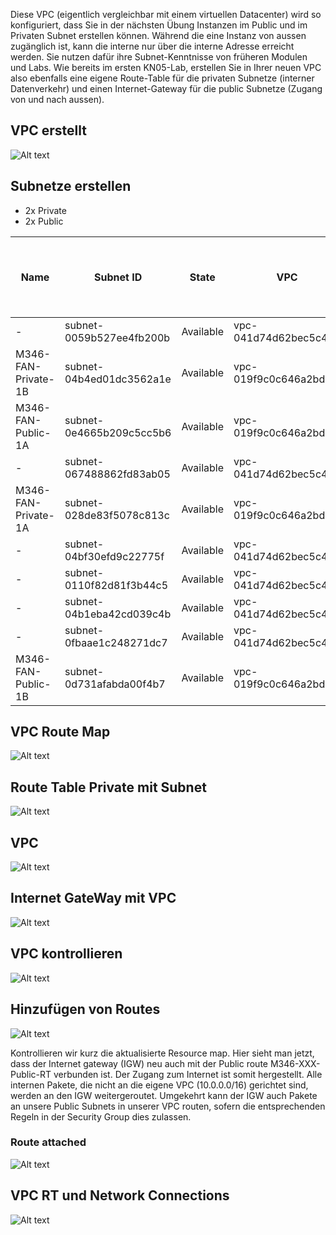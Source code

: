 Diese VPC (eigentlich vergleichbar mit einem virtuellen Datacenter) wird so konfiguriert, dass Sie in der nächsten Übung Instanzen im Public und im Privaten Subnet erstellen können. Während die eine Instanz von aussen zugänglich ist, kann die interne nur über die interne Adresse erreicht werden. Sie nutzen dafür ihre Subnet-Kenntnisse von früheren Modulen und Labs. Wie bereits im ersten KN05-Lab, erstellen Sie in Ihrer neuen VPC also ebenfalls eine eigene Route-Table für die privaten Subnetze (interner Datenverkehr) und einen Internet-Gateway für die public Subnetze (Zugang von und nach aussen).

## VPC erstellt

![Alt text](image.png)

## Subnetze erstellen

- 2x Private
- 2x Public

| Name | Subnet ID | State | VPC | IPv4 CIDR | IPv6 CIDR | Available IPv4 addresses | Availability Zone | Availability Zone ID | Network border group | Route table | Network ACL | Default subnet | Auto-assign public IPv4 address | Auto-assign customer-owned IPv4 address | Customer-owned IPv4 pool | Auto-assign IPv6 address | Owner ID |
|------|-----------|-------|-----|-----------|-----------|---------------------------|-------------------|----------------------|----------------------|-------------|-------------|----------------|--------------------------------|----------------------------------------|--------------------------|-------------------------|----------------|
| -    | subnet-0059b527ee4fb200b | Available | vpc-041d74d62bec5c464 | 172.31.32.0/20 | – | 4091 | us-east-1b | use1-az6 | us-east-1 | rtb-0a8f5bdc9f79ce6e2 | acl-02d15acda6b7556e1 | Yes | Yes | No | - | No | 892650288512 |
| M346-FAN-Private-1B | subnet-04b4ed01dc3562a1e | Available | vpc-019f9c0c646a2bd8f | M346-FAN-VPC | 10.0.4.0/24 | – | 251 | us-east-1b | use1-az6 | us-east-1 | rtb-02d306918b0f638df | acl-0631c55526c8734ba | No | No | No | - | No | 892650288512 |
| M346-FAN-Public-1A | subnet-0e4665b209c5cc5b6 | Available | vpc-019f9c0c646a2bd8f | M346-FAN-VPC | 10.0.1.0/24 | – | 251 | us-east-1a | use1-az4 | us-east-1 | rtb-02d306918b0f638df | acl-0631c55526c8734ba | No | No | No | - | No | 892650288512 |
| -    | subnet-067488862fd83ab05 | Available | vpc-041d74d62bec5c464 | 172.31.80.0/20 | – | 4091 | us-east-1d | use1-az2 | us-east-1 | rtb-0a8f5bdc9f79ce6e2 | acl-02d15acda6b7556e1 | Yes | Yes | No | - | No | 892650288512 |
| M346-FAN-Private-1A | subnet-028de83f5078c813c | Available | vpc-019f9c0c646a2bd8f | M346-FAN-VPC | 10.0.3.0/24 | – | 251 | us-east-1a | use1-az4 | us-east-1 | rtb-02d306918b0f638df | acl-0631c55526c8734ba | No | No | No | - | No | 892650288512 |
| -    | subnet-04bf30efd9c22775f | Available | vpc-041d74d62bec5c464 | 172.31.64.0/20 | – | 4091 | us-east-1f | use1-az5 | us-east-1 | rtb-0a8f5bdc9f79ce6e2 | acl-02d15acda6b7556e1 | Yes | Yes | No | - | No | 892650288512 |
| -    | subnet-0110f82d81f3b44c5 | Available | vpc-041d74d62bec5c464 | 172.31.0.0/20 | – | 4091 | us-east-1c | use1-az1 | us-east-1 | rtb-0a8f5bdc9f79ce6e2 | acl-02d15acda6b7556e1 | Yes | Yes | No | - | No | 892650288512 |
| -    | subnet-04b1eba42cd039c4b | Available | vpc-041d74d62bec5c464 | 172.31.48.0/20 | – | 4091 | us-east-1e | use1-az3 | us-east-1 | rtb-0a8f5bdc9f79ce6e2 | acl-02d15acda6b7556e1 | Yes | Yes | No | - | No | 892650288512 |
| -    | subnet-0fbaae1c248271dc7 | Available | vpc-041d74d62bec5c464 | 172.31.16.0/20 | – | 4091 | us-east-1a | use1-az4 | us-east-1 | rtb-0a8f5bdc9f79ce6e2 | acl-02d15acda6b7556e1 | Yes | Yes | No | - | No | 892650288512 |
| M346-FAN-Public-1B | subnet-0d731afabda00f4b7 | Available | vpc-019f9c0c646a2bd8f | M346-FAN-VPC | 10.0.2.0/24 | – | 251 | us-east-1b | use1-az6 | us-east-1 | rtb-02d306918b0f638df | acl-0631c55526c8734ba | No | No | No | - | No | 892650288512 |

## VPC Route Map

![Alt text](image-1.png)

## Route Table Private mit Subnet
![Alt text](image-2.png)

## VPC

![Alt text](image-3.png)

## Internet GateWay mit VPC

![Alt text](image-4.png)

## VPC kontrollieren
![Alt text](image-5.png)

## Hinzufügen von Routes

![Alt text](image-6.png)

Kontrollieren wir kurz die aktualisierte Resource map. Hier sieht man jetzt, dass der Internet gateway (IGW) neu auch mit der Public route M346-XXX-Public-RT verbunden ist. Der Zugang zum Internet ist somit hergestellt. Alle internen Pakete, die nicht an die eigene VPC (10.0.0.0/16) gerichtet sind, werden an den IGW weitergeroutet. Umgekehrt kann der IGW auch Pakete an unsere Public Subnets in unserer VPC routen, sofern die entsprechenden Regeln in der Security Group dies zulassen.

### Route attached

![Alt text](image-7.png)

## VPC RT und Network Connections

![Alt text](image-8.png)
